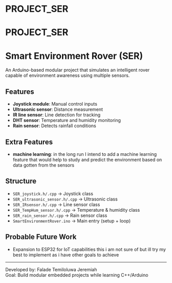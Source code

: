 # PROJECT_SER
# PROJECT_SER

# Smart Environment Rover (SER)

An Arduino-based modular project that simulates an intelligent rover capable of
environment awareness using multiple sensors.

## Features
- **Joystick module**: Manual control inputs
- **Ultrasonic sensor**: Distance measurement
- **IR line sensor**: Line detection for tracking
- **DHT sensor**: Temperature and humidity monitoring
- **Rain sensor**: Detects rainfall conditions

## Extra Features
- **machine learning**: in the long run I intend to add a machine learning feature that would help to study and predict the environment based on data gotten from the sensors

## Structure
- `SER_joystick.h/.cpp` → Joystick class
- `SER_ultrasonic_sensor.h/.cpp` → Ultrasonic class
- `SER_IRsensor.h/.cpp` → Line sensor class
- `SER_TempHum_sensor.h/.cpp` → Temperature & humidity class
- `SER_rain_sensor.h/.cpp` → Rain sensor class
- `SmartEnvironmentRover.ino` → Main entry (setup + loop)

## Probable Future Work
- Expansion to ESP32 for IoT capabilities this i am not sure of but ill try my best to implement as i have other goals to achieve

---

Developed by: Falade Temiloluwa Jeremiah  
Goal: Build modular embedded projects while learning C++/Arduino

